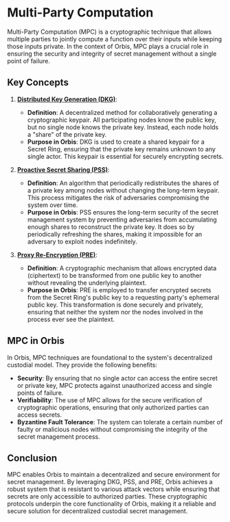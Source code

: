 # Multi-Party Computation

Multi-Party Computation (MPC) is a cryptographic technique that allows multiple parties to jointly compute a function over their inputs while keeping those inputs private. In the context of Orbis, MPC plays a crucial role in ensuring the security and integrity of secret management without a single point of failure.

## Key Concepts

1. [**Distributed Key Generation (DKG)**](/orbis/concepts/dkg):
   - **Definition**: A decentralized method for collaboratively generating a cryptographic keypair. All participating nodes know the public key, but no single node knows the private key. Instead, each node holds a "share" of the private key.
   - **Purpose in Orbis**: DKG is used to create a shared keypair for a Secret Ring, ensuring that the private key remains unknown to any single actor. This keypair is essential for securely encrypting secrets.

2. [**Proactive Secret Sharing (PSS)**](/orbis/concepts/pss):
   - **Definition**: An algorithm that periodically redistributes the shares of a private key among nodes without changing the long-term keypair. This process mitigates the risk of adversaries compromising the system over time.
   - **Purpose in Orbis**: PSS ensures the long-term security of the secret management system by preventing adversaries from accumulating enough shares to reconstruct the private key. It does so by periodically refreshing the shares, making it impossible for an adversary to exploit nodes indefinitely.

3. [**Proxy Re-Encryption (PRE)**](/orbis/concepts/pre):
   - **Definition**: A cryptographic mechanism that allows encrypted data (ciphertext) to be transformed from one public key to another without revealing the underlying plaintext.
   - **Purpose in Orbis**: PRE is employed to transfer encrypted secrets from the Secret Ring's public key to a requesting party's ephemeral public key. This transformation is done securely and privately, ensuring that neither the system nor the nodes involved in the process ever see the plaintext.

## MPC in Orbis

In Orbis, MPC techniques are foundational to the system's decentralized custodial model. They provide the following benefits:

- **Security**: By ensuring that no single actor can access the entire secret or private key, MPC protects against unauthorized access and single points of failure.
- **Verifiability**: The use of MPC allows for the secure verification of cryptographic operations, ensuring that only authorized parties can access secrets.
- **Byzantine Fault Tolerance**: The system can tolerate a certain number of faulty or malicious nodes without compromising the integrity of the secret management process.

## Conclusion

MPC enables Orbis to maintain a decentralized and secure environment for secret management. By leveraging DKG, PSS, and PRE, Orbis achieves a robust system that is resistant to various attack vectors while ensuring that secrets are only accessible to authorized parties. These cryptographic protocols underpin the core functionality of Orbis, making it a reliable and secure solution for decentralized custodial secret management.